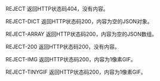 REJECT
返回HTTP状态码404，没有内容。

REJECT-DICT
返回HTTP状态码200，内容为空的JSON对象。

REJECT-ARRAY
返回HTTP状态码200，内容为空的JSON数组。

REJECT-200
返回HTTP状态码200，没有内容。

REJECT-IMG
返回HTTP状态码200，内容为1像素GIF。

REJECT-TINYGIF
返回HTTP状态码200，内容为1像素GIF。
